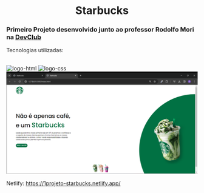 <h1 align="center">Starbucks</h1>


<h3>Primeiro Projeto desenvolvido junto ao professor Rodolfo Mori na <a href="https://rodolfomori.com.br/devclub">DevClub</a></h3>


<p>Tecnologias utilizadas:</p>
<br>
  <img src="https://img.shields.io/badge/HTML-239120?style=for-the-badge&logo=html5&logoColor=white" alt="logo-html">
  <img src="https://img.shields.io/badge/CSS-239120?&style=for-the-badge&logo=css3&logoColor=white" alt="logo-css">


  <img src="https://github.com/AlexeEdu/Projeto-Starbucks/blob/main/img/2024-02-18%20(1).png?raw=true" alt="imagem-projeto">

  <p>Netlify: <a href="https://1projeto-starbucks.netlify.app/">https://1projeto-starbucks.netlify.app/</a></p>

